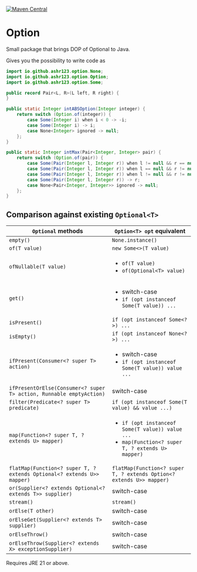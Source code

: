 [![Maven Central](https://img.shields.io/maven-central/v/io.github.ashr123/option.svg?label=Maven%20Central)](https://search.maven.org/search?q=g:%22io.github.ashr123%22%20AND%20a:%22option%22)

# Option

Small package that brings DOP of Optional to Java.

Gives you the possibility to write code as

```java
import io.github.ashr123.option.None;
import io.github.ashr123.option.Option;
import io.github.ashr123.option.Some;

public record Pair<L, R>(L left, R right) {
}

public static Integer intABSOption(Integer integer) {
	return switch (Option.of(integer)) {
		case Some(Integer i) when i < 0 -> -i;
		case Some(Integer i) -> i;
		case None<Integer> ignored -> null;
	};
}

public static Integer intMax(Pair<Integer, Integer> pair) {
	return switch (Option.of(pair)) {
		case Some(Pair(Integer l, Integer r)) when l != null && r == null -> l;
		case Some(Pair(Integer l, Integer r)) when l == null && r != null -> r;
		case Some(Pair(Integer l, Integer r)) when l != null && r != null && l > r -> l;
		case Some(Pair(Integer l, Integer r)) -> r;
		case None<Pair<Integer, Integer>> ignored -> null;
	};
}
```

## Comparison against existing `Optional<T>`

| `Optional` methods                                                     | `Option<T> opt` equivalent                                                                                             |
|------------------------------------------------------------------------|------------------------------------------------------------------------------------------------------------------------|
| `empty()`                                                              | `None.instance()`                                                                                                      |
| `of(T value)`                                                          | `new Some<>(T value)`                                                                                                  |
| `ofNullable(T value)`                                                  | <ul><li>`of(T value)`</li><li>`of(Optional<T> value)`</li></ul>                                                        |
| `get()`                                                                | <ul><li>switch-case</li><li>`if (opt instanceof Some(T value)) ...`</li></ul>                                          |
| `isPresent()`                                                          | `if (opt instanceof Some<?>) ...`                                                                                      |
| `isEmpty()`                                                            | `if (opt instanceof None<?>) ...`                                                                                      |
| `ifPresent(Consumer<? super T> action)`                                | <ul><li>switch-case</li><li>`if (opt instanceof Some(T value)) value ...`</li></ul>                                    |
| `ifPresentOrElse(Consumer<? super T> action, Runnable emptyAction)`    | switch-case                                                                                                            |
| `filter(Predicate<? super T> predicate)`                               | `if (opt instanceof Some(T value) && value ...)`                                                                       |
| `map(Function<? super T, ? extends U> mapper)`                         | <ul><li>`if (opt instanceof Some(T value)) value ...`</li><li>`map(Function<? super T, ? extends U> mapper)`</li></ul> |
| `flatMap(Function<? super T, ? extends Optional<? extends U>> mapper)` | `flatMap(Function<? super T, ? extends Option<? extends U>> mapper)`                                                   |
| `or(Supplier<? extends Optional<? extends T>> supplier)`               | switch-case                                                                                                            |
| `stream()`                                                             | `stream()`                                                                                                             |
| `orElse(T other)`                                                      | switch-case                                                                                                            |
| `orElseGet(Supplier<? extends T> supplier)`                            | switch-case                                                                                                            |
| `orElseThrow()`                                                        | switch-case                                                                                                            |
| `orElseThrow(Supplier<? extends X> exceptionSupplier)`                 | switch-case                                                                                                            |

Requires JRE 21 or above.
